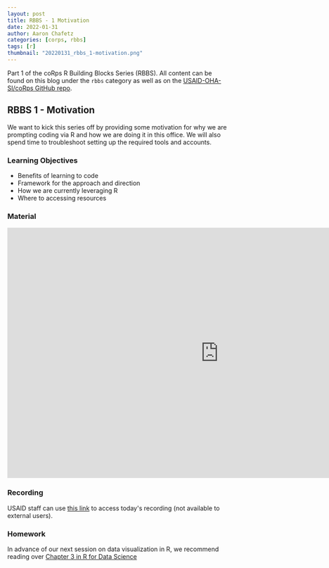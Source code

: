 ```yaml
---
layout: post
title: RBBS - 1 Motivation
date: 2022-01-31
author: Aaron Chafetz
categories: [corps, rbbs]
tags: [r]
thumbnail: "20220131_rbbs_1-motivation.png"
---
```


Part 1 of the coRps R Building Blocks Series (RBBS). All content can be found on this blog under the `rbbs` category as well as on the [USAID-OHA-SI/coRps GitHub repo](https://github.com/USAID-OHA-SI/coRps).

## RBBS 1 - Motivation

We want to kick this series off by providing some motivation for why we are prompting coding via R and how we are doing it in this office. We will also spend time to troubleshoot setting up the required tools and accounts.

### Learning Objectives
  - Benefits of learning to code
  - Framework for the approach and direction
  - How we are currently leveraging R
  - Where to accessing resources

### Material

<iframe src="https://docs.google.com/presentation/d/e/2PACX-1vQJfnhsTE1RX1ZbdHYb-LrK3KYgCuXqEaiAUphHWCGYNaz16iqxPlxXyYZ5EXxQZo_QFDmTXtmDo5V5/embed?start=false&loop=false&delayms=3000" frameborder="0" width="960" height="569" allowfullscreen="true" mozallowfullscreen="true" webkitallowfullscreen="true"></iframe>

### Recording
USAID staff can use [this link](https://drive.google.com/file/d/1c_Gx-XtGICWSISAJOCyk-XKGxtcm4as8/view?usp=sharing) to access today's recording (not available to external users).

### Homework
In advance of our next session on data visualization in R, we recommend reading over [Chapter 3 in R for Data Science](https://r4ds.had.co.nz/data-visualisation.html)
